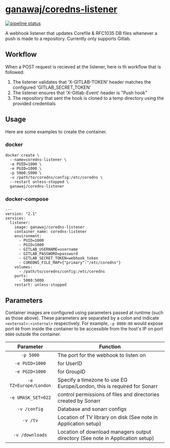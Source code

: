 # [ganawaj/coredns-listener](https://git.juanah.cloud/ganawa/coredns-listener)

[![pipeline status](https://git.juanah.cloud/ganawa/coredns-listener/badges/master/pipeline.svg)](https://git.juanah.cloud/ganawa/coredns/-/commits/master)

A webhook listener that updates Corefile & RFC1035 DB files whenever a push is made to
a repository. Currently only supports Gitlab.

## Workflow

When a POST request is recieved at the listener, here is th workflow that is followed:
1. The listener validates that 'X-GITLAB-TOKEN' header matches the configured 'GITLAB_SECRET_TOKEN'
2. The listener ensures that 'X-Gitlab-Event' header is "Push hook"
3. The repository that sent the hook is cloned to a temp directory using the provided credentials


## Usage

Here are some examples to create the container.

### docker

```
docker create \
  --name=coredns-listener \
  -e PUID=1000 \
  -e PGID=1000 \
  -p 5000:5000 \
  -v /path/to/coredns/config:/etc/coredns \
  --restart unless-stopped \
  ganawaj/coredns-listener
```


### docker-compose

```
---
version: "2.1"
services:
  listener:
    image: ganawaj/coredns-listener
    container_name: coredns-listener
    environment:
      - PUID=1000
      - PGID=1000
      - GITLAB_USERNAME=username
      - GITLAB_PASSWORD=password
      - GITLAB_SECRET_TOKEN=webhook_token
      - COREDNS_FILE_MAP={"primary":"/etc/coredns"}
    volumes:
      - /path/to/coredns/config:/etc/coredns
    ports:
      - 5000:5000
    restart: unless-stopped
```

## Parameters

Container images are configured using parameters passed at runtime (such as those above). These parameters are separated by a colon and indicate `<external>:<internal>` respectively. For example, `-p 8080:80` would expose port `80` from inside the container to be accessible from the host's IP on port `8080` outside the container.

| Parameter | Function |
| :----: | --- |
| `-p 5000` | The port for the webhook to listen on |
| `-e PUID=1000` | for UserID |
| `-e PGID=1000` | for GroupID |
| `-e TZ=Europe/London` | Specify a timezone to use EG Europe/London, this is required for Sonarr |
| `-e UMASK_SET=022` | control permissions of files and directories created by Sonarr |
| `-v /config` | Database and sonarr configs |
| `-v /tv` | Location of TV library on disk (See note in Application setup) |
| `-v /downloads` | Location of download managers output directory (See note in Application setup) |
